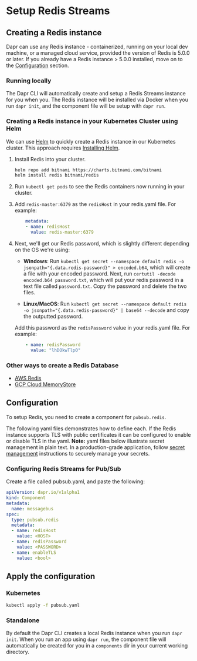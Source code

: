 # Setup Redis Streams

## Creating a Redis instance

Dapr can use any Redis instance - containerized, running on your local dev machine, or a managed cloud service, provided the version of Redis is 5.0.0 or later. If you already have a Redis instance > 5.0.0 installed, move on to the [Configuration](#configuration) section.

### Running locally

The Dapr CLI will automatically create and setup a Redis Streams instance for you when you.
The Redis instance will be installed via Docker when you run `dapr init`, and the component file will be setup with `dapr run`.

### Creating a Redis instance in your Kubernetes Cluster using Helm

We can use [Helm](https://helm.sh/) to quickly create a Redis instance in our Kubernetes cluster. This approach requires [Installing Helm](https://github.com/helm/helm#install).

1. Install Redis into your cluster.
    ```bash
    helm repo add bitnami https://charts.bitnami.com/bitnami
    helm install redis bitnami/redis
    ```

2. Run `kubectl get pods` to see the Redis containers now running in your cluster.
3. Add `redis-master:6379` as the `redisHost` in your redis.yaml file. For example:

    ```yaml
        metadata:
        - name: redisHost
          value: redis-master:6379
    ```

4. Next, we'll get our Redis password, which is slightly different depending on the OS we're using:
    - **Windows**: Run `kubectl get secret --namespace default redis -o jsonpath="{.data.redis-password}" > encoded.b64`, which will create a file with your encoded password. Next, run `certutil -decode encoded.b64 password.txt`, which will put your redis password in a text file called `password.txt`. Copy the password and delete the two files.

    - **Linux/MacOS**: Run `kubectl get secret --namespace default redis -o jsonpath="{.data.redis-password}" | base64 --decode` and copy the outputted password.

    Add this password as the `redisPassword` value in your redis.yaml file. For example:

    ```yaml
        - name: redisPassword
          value: "lhDOkwTlp0"
    ```

### Other ways to create a Redis Database

- [AWS Redis](https://aws.amazon.com/redis/)
- [GCP Cloud MemoryStore](https://cloud.google.com/memorystore/)

## Configuration

To setup Redis, you need to create a component for `pubsub.redis`.

The following yaml files demonstrates how to define each. If the Redis instance supports TLS with public certificates it can be configured to enable or disable TLS in the yaml. **Note:** yaml files below illustrate secret management in plain text. In a production-grade application, follow [secret management](../../concepts/secrets/README.md) instructions to securely manage your secrets.

### Configuring Redis Streams for Pub/Sub

Create a file called pubsub.yaml, and paste the following:

```yaml
apiVersion: dapr.io/v1alpha1
kind: Component
metadata:
  name: messagebus
spec:
  type: pubsub.redis
  metadata:
  - name: redisHost
    value: <HOST>
  - name: redisPassword
    value: <PASSWORD>
  - name: enableTLS
    value: <bool>
```

## Apply the configuration

### Kubernetes

```bash
kubectl apply -f pubsub.yaml
```

### Standalone

By default the Dapr CLI creates a local Redis instance when you run `dapr init`. When you run an app using `dapr run`, the component file will automatically be created for you in a `components` dir in your current working directory.
